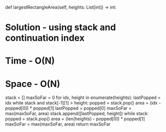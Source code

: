 def largestRectangleArea(self, heights: List[int]) -> int:
# Solution - using stack and continuation index
# Time - O(N)
# Space - O(N)
stack = []
maxSoFar = 0
for idx, height in enumerate(heights):
lastPopped = idx
while stack and stack[-1][1] > height:
popped = stack.pop()
area = (idx - popped[0]) * popped[1]
lastPopped = popped[0]
maxSoFar = max(maxSoFar, area)
stack.append([lastPopped, height])
while stack:
popped = stack.pop()
area = (len(heights) - popped[0]) * popped[1]
maxSoFar = max(maxSoFar, area)
return maxSoFar
```
​